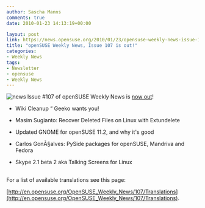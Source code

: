 ```yaml
---
author: Sascha Manns
comments: true
date: 2010-01-23 14:13:19+00:00

layout: post
link: https://news.opensuse.org/2010/01/23/opensuse-weekly-news-issue-107-is-out/
title: "openSUSE Weekly News, Issue 107 is out!"
categories:
- Weekly News
tags:
- Newsletter
- opensuse
- Weekly News
---
```

![news](http://static.opensuse.org/images/knewsticker.png) Issue #107 of openSUSE Weekly News is [now out](http://en.opensuse.org/OpenSUSE_Weekly_News/107)!



	
  * Wiki Cleanup “ Geeko wants you!

	
  * Masim Sugianto: Recover Deleted Files  on Linux with Extundelete

	
  * Updated GNOME for openSUSE 11.2, and  why it's good

	
  * Carlos GonÃ§alves: PySide packages for  openSUSE, Mandriva and Fedora

	
  * Skype 2.1 beta 2 aka Talking Screens  for Linux





## 






For a list of available translations see this page:

[http://en.opensuse.org/OpenSUSE_Weekly_News/107/Translations](http://en.opensuse.org/OpenSUSE_Weekly_News/107/Translations).		
